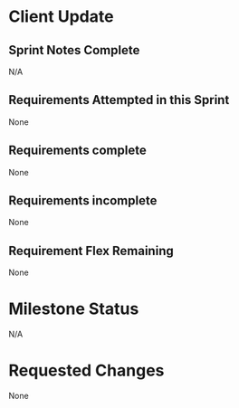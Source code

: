 
# Client Update

## Sprint Notes Complete
N/A

## Requirements Attempted in this Sprint

None

## Requirements complete

None

## Requirements incomplete

None

## Requirement Flex Remaining

None

# Milestone Status

N/A

# Requested Changes

None